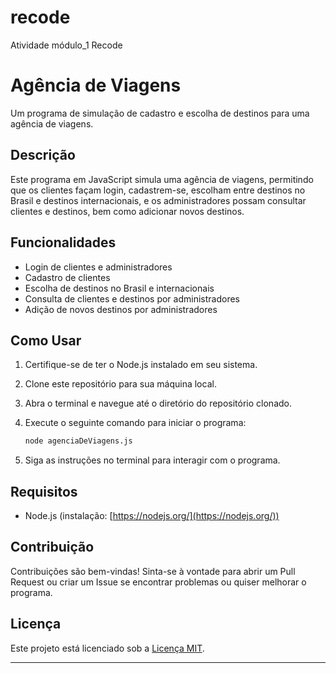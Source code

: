 # recode
Atividade módulo_1 Recode

# Agência de Viagens

Um programa de simulação de cadastro e escolha de destinos para uma agência de viagens.

## Descrição

Este programa em JavaScript simula uma agência de viagens, permitindo que os clientes façam login, cadastrem-se, escolham entre destinos no Brasil e destinos internacionais, e os administradores possam consultar clientes e destinos, bem como adicionar novos destinos.

## Funcionalidades

- Login de clientes e administradores
- Cadastro de clientes
- Escolha de destinos no Brasil e internacionais
- Consulta de clientes e destinos por administradores
- Adição de novos destinos por administradores

## Como Usar

1. Certifique-se de ter o Node.js instalado em seu sistema.
2. Clone este repositório para sua máquina local.
3. Abra o terminal e navegue até o diretório do repositório clonado.
4. Execute o seguinte comando para iniciar o programa:

   ```sh
   node agenciaDeViagens.js
   ```

5. Siga as instruções no terminal para interagir com o programa.

## Requisitos

- Node.js (instalação: [https://nodejs.org/](https://nodejs.org/))

## Contribuição

Contribuições são bem-vindas! Sinta-se à vontade para abrir um Pull Request ou criar um Issue se encontrar problemas ou quiser melhorar o programa.

## Licença

Este projeto está licenciado sob a [Licença MIT](LICENSE).

---

